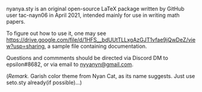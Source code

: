 nyanya.sty is an original open-source LaTeX package written by GitHub user tac-nayn06 in April 2021, intended mainly for use in writing math papers.

To figure out how to use it, one may see https://drive.google.com/file/d/1HFS__bdUUtTLLxgAzGJT1vfae9jQwDeZ/view?usp=sharing, a sample file containing documentation.

Questions and commments should be directed via Discord DM to epsilon#8682, or via email to nyyanyn@gmail.com.

(_Remark._ Garish color theme from Nyan Cat, as its name suggests. Just use seto.sty already(if possible)...)
